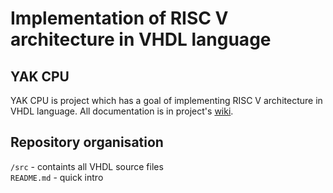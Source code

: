 # Implementation of RISC V architecture in VHDL language  

## YAK CPU  
YAK CPU is project which has a goal of implementing RISC V architecture in VHDL language. All documentation is in project's [wiki](https://github.com/lazardjurovic/Yak/wiki).   

## Repository organisation  
`/src` - containts all VHDL source files  
`README.md` - quick intro  